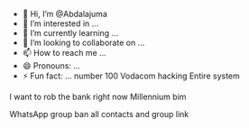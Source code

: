 - 👋 Hi, I’m @Abdalajuma
- 👀 I’m interested in ...
- 🌱 I’m currently learning ...
- 💞️ I’m looking to collaborate on ...
- 📫 How to reach me ...
- 😄 Pronouns: ...
- ⚡ Fun fact: ...
number 100 Vodacom hacking Entire system 
<!---
Abdalajuma/Abdalajuma is a ✨ special ✨ repository because its `README.md` (this file) appears on your GitHub profile.
You can click the Preview link to take a look at your changes.
--->I want to rob the bank right now Millennium bim
WhatsApp group ban all contacts and group link 
